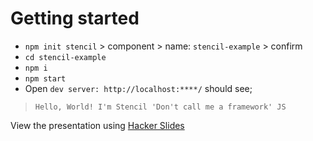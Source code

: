 # Getting started

- `npm init stencil` > component > name: `stencil-example` > confirm
- `cd stencil-example`
- `npm i`
- `npm start`
- Open `dev server: http://localhost:****/` should see;
> `Hello, World! I'm Stencil 'Don't call me a framework' JS`

View the presentation using [Hacker Slides](https://murmuring-sierra-54081.herokuapp.com/stash/edit/dry-sound)
